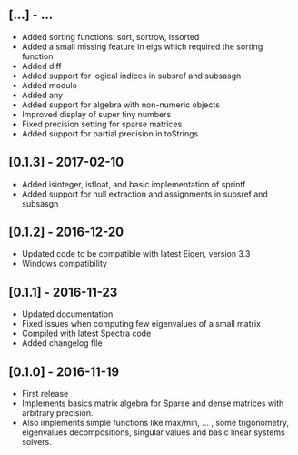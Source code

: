 ## [...] - ...
- Added sorting functions: sort, sortrow, issorted
- Added a small missing feature in eigs which required the sorting function
- Added diff
- Added support for logical indices in subsref and subsasgn
- Added modulo
- Added any
- Added support for algebra with non-numeric objects
- Improved display of super tiny numbers
- Fixed precision setting for sparse matrices
- Added support for partial precision in toStrings

## [0.1.3] - 2017-02-10
- Added isinteger, isfloat, and basic implementation of sprintf
- Added support for null extraction and assignments in subsref and subsasgn

## [0.1.2] - 2016-12-20
- Updated code to be compatible with latest Eigen, version 3.3
- Windows compatibility

## [0.1.1] - 2016-11-23
- Updated documentation
- Fixed issues when computing few eigenvalues of a small matrix
- Compiled with latest Spectra code
- Added changelog file

## [0.1.0] - 2016-11-19
- First release
- Implements basics matrix algebra for Sparse and dense matrices with arbitrary precision.
- Also implements simple functions like max/min, ... , some trigonometry, eigenvalues decompositions, singular values and basic linear systems solvers.
